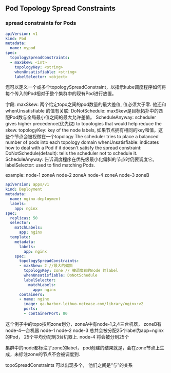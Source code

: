 ## Pod Topology Spread Constraints

### spread constraints for Pods

``` yaml
apiVersion: v1
kind: Pod
metadata:
  name: mypod
spec:
  topologySpreadConstraints:
  - maxSkew: <int>
    topologyKey: <string>
    whenUnsatisfiable: <string>
    labelSelector: <object>
```
您可以定义一个或多个topologySpreadConstraint，以指示kube调度程序如何将每个传入的Pod相对于整个集群中的现有Pod进行放置。

字段:
maxSkew: 
    两个给定topo之间的pod数量的最大差值, 值必须大于零.
    他还和 whenUnsatisfiable 的值有关联:
        DoNotSchedule: maxSkew是目标拓扑中的匹配Pod数与全局最小值之间的最大允许差值。
        ScheduleAnyway: scheduler gives higher precedence(优先权) to topologies that would help reduce the skew.
topologyKey:
    key of the node labels, 如果节点拥有相同的key和值，这些个节点会被视做在一个topology
    The scheduler tries to place a balanced number of pods into each topology domain
whenUnsatisfiable:
    indicates how to deal with a Pod if it doesn't satisfy the spread constraint:
    DoNotSchedule(default):  tells the scheduler not to schedule it.
    ScheduleAnyway: 告诉调度程序在优先级最小化偏斜的节点时仍要调度它。
labelSelector:
    used to find matching Pods.

example:
node-1 zoneA
node-2 zoneA
node-4 zoneA
node-3 zoneB

```yaml
apiVersion: apps/v1
kind: Deployment
metadata:
  name: nginx-deployment
  labels:
    app: nginx
spec:
  replicas: 50
  selector:
    matchLabels:
      app: nginx
  template:
    metadata:
      labels:
        app: nginx
    spec:
      topologySpreadConstraints:
      - maxSkew: 2 //最大的偏斜
        topologyKey: zone // 被调度到的node 的label
        whenUnsatisfiable: DoNotSchedule
        labelSelector:
          matchLabels:
            app: nginx
      containers:
      - name: nginx
        image: qa-harbor.leihuo.netease.com/library/nginx:v2
        ports:
        - containerPort: 80
```
这个例子中的topo按照zone划分，zoneA中有node-1,2,4三台机器， zoneB有node-4一台机器
node-1 node-2 node-3 总共会被分配25个label为app=nginx的Pod， 25个平均分配到3台机器上.
node-4 将会被分到25个

集群中的node都标注了zone的label， pod创建的结果就是，会在zone节点上生成，未标注zone的节点不会被调度到.

topoSpreadConstraints 可以出现多个， 他们之间是“与”的关系
